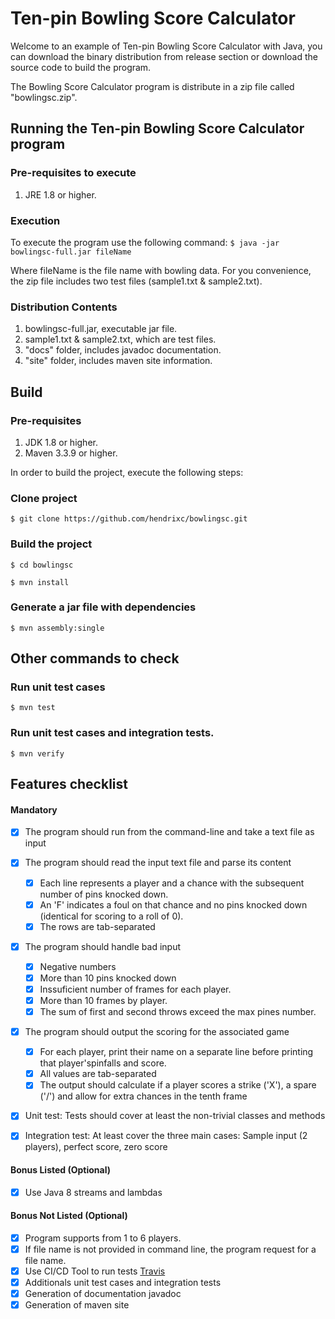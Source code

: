 # **Ten-pin Bowling Score Calculator**

Welcome to an example of Ten-pin Bowling Score Calculator with Java, you can download the binary distribution from release section or download the source code to build the program. 

The Bowling Score Calculator program is distribute in a zip file called "bowlingsc.zip".

## Running the Ten-pin Bowling Score Calculator program
### Pre-requisites to execute
1. JRE 1.8 or higher.
  
### Execution
To execute the program use the following command:
`$ java -jar bowlingsc-full.jar fileName`

Where fileName is the file name with bowling data. For you convenience, the zip file includes two test files (sample1.txt & sample2.txt).

### Distribution Contents
1. bowlingsc-full.jar, executable jar file.
2. sample1.txt & sample2.txt, which are test files.
3. "docs" folder, includes javadoc documentation.
4. "site" folder, includes maven site information.

## Build

### Pre-requisites
1. JDK 1.8 or higher.
2. Maven 3.3.9 or higher.

In order to build the project, execute the following steps:

### Clone project
`$ git clone https://github.com/hendrixc/bowlingsc.git`

### Build the project
`$ cd bowlingsc`

`$ mvn install`

### Generate a jar file with dependencies
`$ mvn assembly:single` 

## Other commands to check

### Run unit test cases
`$ mvn test`

### Run unit test cases and integration tests.
`$ mvn verify`

## Features checklist 
#### Mandatory

- [x] The program should run from the command-line and take a text file as input
- [x] The program should read the input text file and parse its content
    -  [X] Each line represents a player and a chance with the subsequent number of pins knocked down.
    -  [X] An 'F' indicates a foul on that chance and no pins knocked down (identical for scoring to a roll of 0).
    -  [X] The rows are tab-separated
- [x] The program should handle bad input
    - [X] Negative numbers
    - [X] More than 10 pins knocked down
    - [X] Inssuficient number of frames for each player.
    - [X] More than 10 frames by player.
    - [X] The sum of first and second throws exceed the max pines number.
- [x] The program should output the scoring for the associated game
    -  [X] For each player, print their name on a separate line before printing that player'spinfalls and score.
    -  [X] All values are tab-separated
    -  [X] The output should calculate if a player scores a strike ('X'), a spare ('/') and allow for extra chances in the tenth frame
- [x] Unit test: Tests should cover at least the non-trivial classes and methods
- [x] Integration test: At least cover the three main cases: Sample input (2 players), perfect score, zero score


#### Bonus Listed (Optional)
- [X] Use Java 8 streams and lambdas

#### Bonus Not Listed (Optional)
- [X] Program supports from 1 to 6 players.
- [X] If file name is not provided in command line, the program request for a file name. 
- [x] Use CI/CD Tool to run  tests [Travis](https://travis-ci.com/github/hendrixc/bowlingsc)
- [X] Additionals unit test cases and integration tests
- [X] Generation of documentation javadoc
- [X] Generation of maven site
